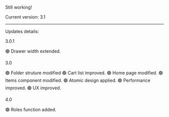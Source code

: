 Still working!

Current version: 3.1

---------------------------------

Updates details:

3.0.1

🟢 Drawer width extended.

3.0

🟢 Folder struture modified
🟢 Cart list improved.
🟢 Home page modified.
🟢 Items component modified.
🟢 Atomic design applied.
🟢 Performance improved.
🟢 UX improved.

4.0

🟢 Roles function added.

